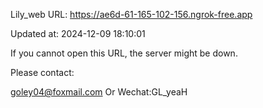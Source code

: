 Lily_web URL: https://ae6d-61-165-102-156.ngrok-free.app

Updated at: 2024-12-09 18:10:01

If you cannot open this URL, the server might be down.

Please contact: 

goley04@foxmail.com Or Wechat:GL_yeaH
